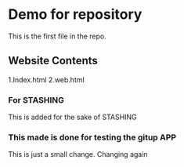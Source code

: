 # Demo for repository
This is the first file in the repo.

## Website Contents
1.Index.html
2.web.html

### For STASHING 
This is added for the sake of STASHING

### This made is done for testing the gitup APP
This is just a small change.
Changing again